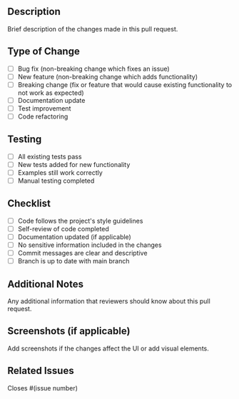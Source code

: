 ## Description

Brief description of the changes made in this pull request.

## Type of Change

- [ ] Bug fix (non-breaking change which fixes an issue)
- [ ] New feature (non-breaking change which adds functionality)
- [ ] Breaking change (fix or feature that would cause existing functionality to not work as expected)
- [ ] Documentation update
- [ ] Test improvement
- [ ] Code refactoring

## Testing

- [ ] All existing tests pass
- [ ] New tests added for new functionality
- [ ] Examples still work correctly
- [ ] Manual testing completed

## Checklist

- [ ] Code follows the project's style guidelines
- [ ] Self-review of code completed
- [ ] Documentation updated (if applicable)
- [ ] No sensitive information included in the changes
- [ ] Commit messages are clear and descriptive
- [ ] Branch is up to date with main branch

## Additional Notes

Any additional information that reviewers should know about this pull request.

## Screenshots (if applicable)

Add screenshots if the changes affect the UI or add visual elements.

## Related Issues

Closes #(issue number) 